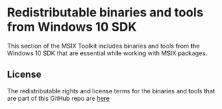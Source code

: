 # Redistributable binaries and tools from Windows 10 SDK 

This section of the MSIX Toolkit includes binaries and tools from the Windows 10 SDK that are essential while working with MSIX packages. 

## License 

The redistributable rights and license terms for the binaries and tools that are part of this GitHub repo are [here](https://aka.ms/WinSDKLicenseURL)
